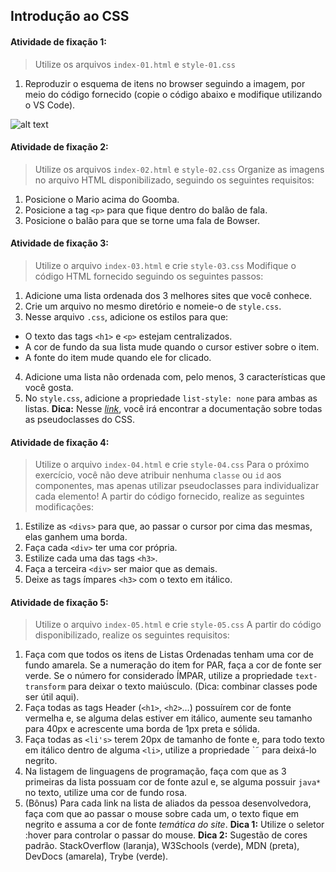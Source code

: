 ## Introdução ao CSS

#### Atividade de fixação 1:
> Utilize os arquivos `index-01.html` e `style-01.css`
1. Reproduzir o esquema de itens no browser seguindo a imagem, por meio do código fornecido (copie o código abaixo e modifique utilizando o VS Code).

![alt text](https://s3.us-east-2.amazonaws.com/assets.app.betrybe.com/fundamentals/html-css/images/css-box-model-example-a9ff30a667b5b5ac7e412931ed9b2afc.png)

#### Atividade de fixação 2:
> Utilize os arquivos `index-02.html` e `style-02.css`
Organize as imagens no arquivo HTML disponibilizado, seguindo os seguintes requisitos:
1. Posicione o Mario acima do Goomba.
2. Posicione a tag `<p>` para que fique dentro do balão de fala.
3. Posicione o balão para que se torne uma fala de Bowser.

#### Atividade de fixação 3:
> Utilize o arquivo `index-03.html` e crie `style-03.css`
Modifique o código HTML fornecido seguindo os seguintes passos:
1. Adicione uma lista ordenada dos 3 melhores sites que você conhece.
2. Crie um arquivo no mesmo diretório e nomeie-o de `style.css`.
3. Nesse arquivo `.css`, adicione os estilos para que:
* O texto das tags `<h1>` e `<p>` estejam centralizados.
* A cor de fundo da sua lista mude quando o cursor estiver sobre o item.
* A fonte do item mude quando ele for clicado.
4. Adicione uma lista não ordenada com, pelo menos, 3 características que você gosta.
5. No `style.css`, adicione a propriedade `list-style: none` para ambas as listas.
**Dica:** Nesse _[link](https://developer.mozilla.org/pt-BR/docs/Web/CSS/Pseudo-classes)_, você irá encontrar a documentação sobre todas as pseudoclasses do CSS.

#### Atividade de fixação 4:
> Utilize o arquivo `index-04.html` e crie `style-04.css`
Para o próximo exercício, você não deve atribuir nenhuma `classe` ou `id` aos componentes, mas apenas utilizar pseudoclasses para individualizar cada elemento!
A partir do código fornecido, realize as seguintes modificações:
1. Estilize as `<divs>` para que, ao passar o cursor por cima das mesmas, elas ganhem uma borda.
2. Faça cada `<div>` ter uma cor própria.
3. Estilize cada uma das tags `<h3>`.
4. Faça a terceira `<div>` ser maior que as demais.
5. Deixe as tags ímpares `<h3>` com o texto em itálico.

#### Atividade de fixação 5:
> Utilize o arquivo `index-05.html` e crie `style-05.css`
A partir do código disponibilizado, realize os seguintes requisitos:
1. Faça com que todos os itens de Listas Ordenadas tenham uma cor de fundo amarela. Se a numeração do item for PAR, faça a cor de fonte ser verde. Se o número for considerado ÍMPAR, utilize a propriedade `text-transform` para deixar o texto maiúsculo. (Dica: combinar classes pode ser útil aqui).
2. Faça todas as tags Header (`<h1>`, `<h2>`…) possuírem cor de fonte vermelha e, se alguma delas estiver em itálico, aumente seu tamanho para 40px e acrescente uma borda de 1px preta e sólida.
3. Faça todas as `<li's>` terem 20px de tamanho de fonte e, para todo texto em itálico dentro de alguma `<li>`, utilize a propriedade `<font-weight>˜ para deixá-lo negrito.
4. Na listagem de linguagens de programação, faça com que as 3 primeiras da lista possuam cor de fonte azul e, se alguma possuir `java*` no texto, utilize uma cor de fundo rosa.
5. (Bônus) Para cada link na lista de aliados da pessoa desenvolvedora, faça com que ao passar o mouse sobre cada um, o texto fique em negrito e assuma a cor de fonte *temática do site*.
**Dica 1:** Utilize o seletor :hover para controlar o passar do mouse.
**Dica 2:** Sugestão de cores padrão. StackOverflow (laranja), W3Schools (verde), MDN (preta), DevDocs (amarela), Trybe (verde).
